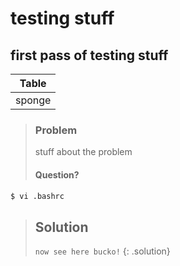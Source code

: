 # testing stuff

## first pass of testing stuff

| Table |
| --- |
| sponge |

> ### Problem
> stuff about the problem
> #### Question?

~~~bash
$ vi .bashrc
~~~
> ## Solution
> `now see here bucko!`
> {: .solution}
